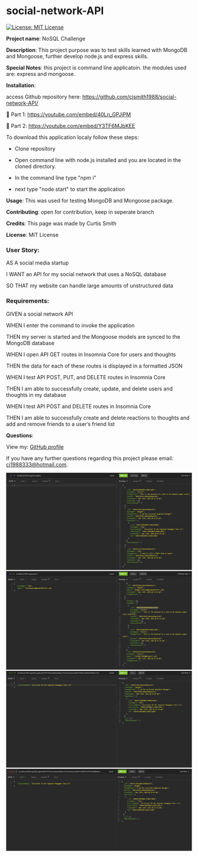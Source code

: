 # social-network-API

[![License: MIT License](https://img.shields.io/badge/License-MIT-brightgreen.svg)](https://choosealicense.com/licenses/mit/)
 
**Project name**: NoSQL Challenge

**Description**: This project purpose was to test skills learned with MongoDB and Mongoose, further develop node.js and express skills.

**Special Notes**: this project is command line applicatoin. the modules used are: express and mongoose.

**Installation**: 	

access Github repository here: https://github.com/cjsmith1988/social-network-API/

🎥 Part 1: https://youtube.com/embed/40Ln_GPJjPM

🎥 Part 2: https://youtube.com/embed/Y3TF6MJbKEE


To download this application localy follow these steps:

- Clone repository

- Open command line with node.js installed and you are located in the cloned directory.

- In the command line type "npm i"

- next type "node start" to start the application

**Usage**: This was used for testing MongoDB and Mongoose package.

**Contributing**: open for contribution, keep in seperate branch

**Credits**: This page was made by Curtis Smith

**License**: MIT License

### User Story:

AS A social media startup

I WANT an API for my social network that uses a NoSQL database

SO THAT my website can handle large amounts of unstructured data

### Requirements:

GIVEN a social network API

WHEN I enter the command to invoke the application

THEN my server is started and the Mongoose models are synced to the MongoDB database

WHEN I open API GET routes in Insomnia Core for users and thoughts

THEN the data for each of these routes is displayed in a formatted JSON

WHEN I test API POST, PUT, and DELETE routes in Insomnia Core

THEN I am able to successfully create, update, and delete users and thoughts in my database

WHEN I test API POST and DELETE routes in Insomnia Core

THEN I am able to successfully create and delete reactions to thoughts and add and remove friends to a user’s friend list

**Questions**:

  View my: [GitHub profile](https://www.github.com/cjsmith1988)

  If you have any further questions regarding this project please email: [cj1988333@hotmail.com](mailto:cj1988333@hotmail.com?subject=[Question]Social-API).

![Get Thoughts](https://github.com/cjsmith1988/social-network-API/blob/main/public/assets/images/ScrenGrabGetThoughts.PNG?raw=true)
![Get Users](https://github.com/cjsmith1988/social-network-API/blob/main/public/assets/images/ScrenGrabGetUsers.PNG?raw=true)
![Post Reaction](https://github.com/cjsmith1988/social-network-API/blob/main/public/assets/images/ScrenGrabPostReaction.PNG?raw=true)
![Delete Reation](https://github.com/cjsmith1988/social-network-API/blob/main/public/assets/images/ScrenGrabDeleteReaction.PNG?raw=true)


